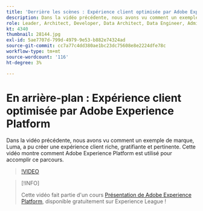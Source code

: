 ```yaml
---
title: 'Derrière les scènes : Expérience client optimisée par Adobe Experience Platform'
description: Dans la vidéo précédente, nous avons vu comment un exemple de marque, Luma, a pu créer une expérience client riche, gratifiante et pertinente. Cette vidéo montre comment Adobe Experience Platform est utilisé pour accomplir ce parcours.
role: Leader, Architect, Developer, Data Architect, Data Engineer, Admin, User
kt: 4340
thumbnail: 28144.jpg
exl-id: 5ae7707d-799d-4979-9e53-b882e74324ad
source-git-commit: cc7a77c4dd380ae1bc23dc75608e8e2224dfe78c
workflow-type: tm+mt
source-wordcount: '116'
ht-degree: 3%

---
```


# En arrière-plan : Expérience client optimisée par Adobe Experience Platform

Dans la vidéo précédente, nous avons vu comment un exemple de marque, Luma, a pu créer une expérience client riche, gratifiante et pertinente. Cette vidéo montre comment Adobe Experience Platform est utilisé pour accomplir ce parcours.

>[!VIDEO](https://video.tv.adobe.com/v/28144?quality=12&learn=on)

>[!INFO]
>
> Cette vidéo fait partie d&#39;un cours [Présentation de Adobe Experience Platform](https://experienceleague.adobe.com/?recommended=ExperiencePlatform-U-1-2020.1), disponible gratuitement sur Experience League !

